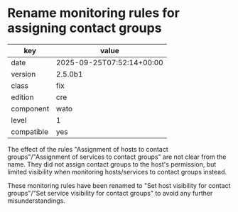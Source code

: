 [//]: # (werk v2)
# Rename monitoring rules for assigning contact groups

key        | value
---------- | ---
date       | 2025-09-25T07:52:14+00:00
version    | 2.5.0b1
class      | fix
edition    | cre
component  | wato
level      | 1
compatible | yes

The effect of the rules "Assignment of hosts to contact groups"/"Assignment of services to contact groups" are not clear from the name.
They did not assign contact groups to the host's permission, but limited visibility when monitoring hosts/services to contact groups instead.

These monitoring rules have been renamed to "Set host visibility for contact groups"/"Set service visibility for contact groups" to avoid any further misunderstandings.
